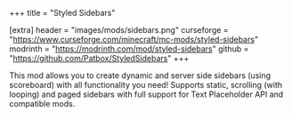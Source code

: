 +++
title = "Styled Sidebars"

[extra]
header = "images/mods/sidebars.png"
curseforge = "https://www.curseforge.com/minecraft/mc-mods/styled-sidebars"
modrinth = "https://modrinth.com/mod/styled-sidebars"
github = "https://github.com/Patbox/StyledSidebars"
+++

This mod allows you to create dynamic and server side sidebars (using scoreboard) with all functionality you need! Supports static, scrolling (with looping) and paged sidebars with full support for Text Placeholder API and compatible mods.
